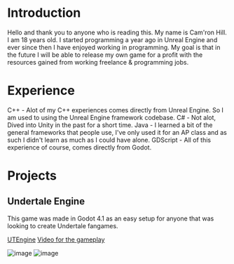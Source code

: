 # Introduction

Hello and thank you to anyone who is reading this.
My name is Cam'ron Hill. I am 18 years old.
I started programming a year ago in Unreal Engine and ever since then I have enjoyed working in programming.
My goal is that in the future I will be able to release my own game for a profit with the resources gained from working freelance & programming jobs.

# Experience
C++ - Alot of my C++ experiences comes directly from Unreal Engine. So I am used to using the Unreal Engine framework codebase.
C# - Not alot, Dived into Unity in the past for a short time.
Java - I learned a bit of the general frameworks that people use, I've only used it for an AP class and as such I didn't learn as much as I could have alone.
GDScript - All of this experience of course, comes directly from Godot.

# Projects

## Undertale Engine

This game was made in Godot 4.1 as an easy setup for anyone that was looking to create Undertale fangames.

[UTEngine](https://github.com/SoldierCantKill/UTEngine)
[Video for the gameplay](https://www.youtube.com/watch?v=kSiv2aeq1oI&ab_channel=Soldier)

![image](https://cdn.discordapp.com/attachments/311246053288574987/1145003471460900944/image-hcnyvstv.png)
![image](https://cdn.discordapp.com/attachments/311246053288574987/1145003471859355678/image-1-d6jj8rwp.png)
